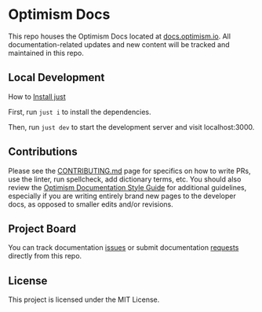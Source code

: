 #  Optimism Docs

This repo houses the Optimism Docs located at [docs.optimism.io](https://docs.optimism.io/). All documentation-related updates and new content will be tracked and maintained in this repo. 

## Local Development

How to [Install just](https://github.com/casey/just)

First, run `just i` to install the dependencies.

Then, run `just dev` to start the development server and visit localhost:3000.

## Contributions

Please see the [CONTRIBUTING.md](CONTRIBUTING.md) page for specifics on how to write PRs, use the linter, run spellcheck, add dictionary terms, etc. You should also review the [Optimism Documentation Style Guide](/pages/connect/contribute/style-guide.mdx) for additional guidelines, especially if you are writing entirely brand new pages to the developer docs, as opposed to smaller edits and/or revisions.

## Project Board

You can track documentation [issues](https://github.com/ethereum-optimism/docs/issues) or submit documentation [requests](https://github.com/ethereum-optimism/docs/issues/new/choose) directly from this repo.

## License

This project is licensed under the MIT License.

